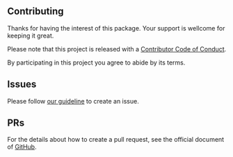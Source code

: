 ## Contributing
Thanks for having the interest of this package.
Your support is wellcome for keeping it great.

Please note that this project is released with a [Contributor Code of Conduct](CODE_OF_CONDUCT.md).

By participating in this project you agree to abide by its terms.

## Issues
Please follow [our guideline](.github/ISSUE_TEMPLATE/bug_report.md) to create an issue.

## PRs
For the details about how to create a pull request, see the official document of [GitHub](https://docs.github.com/en/pull-requests/collaborating-with-pull-requests/proposing-changes-to-your-work-with-pull-requests/creating-a-pull-request).
